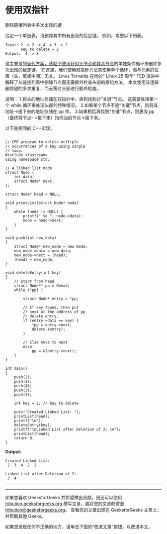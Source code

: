 # 使用双指针

删除链接列表中多次出现的键

给定一个单链表，请删除其中所有出现的给定键。 例如，考虑以下列表。

```
Input: 2 -> 2 -> 4 -> 3 -> 2
       Key to delete = 2
Output:  4 -> 3 

```

这主要是[的替代方案，该帖子使用针对头节点和其余节点](https://www.geeksforgeeks.org/delete-occurrences-given-key-linked-list/)的单独条件循环来删除多次出现的给定键。 在这里，我们使用双指针方法来使用单个循环，而与元素的位置（头，尾或中间）无关。 Linus Torvalds 在他的“ Linux 25 周年” TED 演讲中解释了从链接列表中删除节点而无需额外检查头部的原始方法。 本文使用该逻辑删除键的多次重复，而无需对头部进行额外检查。

说明：
1.将头的地址存储在双指针中，直到找到非“关键”节点。 这需要处理第一个 while 循环来处理头部的特殊情况。
2.如果某个节点不是“关键”节点，则将其地址->接下来的地址存储在 pp 中。
3.如果稍后再找到“关键”节点，则更改 pp（最终将节点- >接下来）指向当前节点->接下来。

以下是相同的 C++实现。

```

// CPP program to delete multiple 
// occurrences of a key using single 
// loop. 
#include <iostream> 
using namespace std; 

// A linked list node 
struct Node { 
    int data; 
    struct Node* next; 
}; 

struct Node* head = NULL; 

void printList(struct Node* node) 
{ 
    while (node != NULL) { 
        printf(" %d ", node->data); 
        node = node->next; 
    } 
} 

void push(int new_data) 
{ 
    struct Node* new_node = new Node; 
    new_node->data = new_data; 
    new_node->next = (head); 
    (head) = new_node; 
} 

void deleteEntry(int key) 
{ 
    // Start from head 
    struct Node** pp = &head; 
    while (*pp) { 

        struct Node* entry = *pp; 

        // If key found, then put 
        // next at the address of pp 
        // delete entry. 
        if (entry->data == key) { 
            *pp = entry->next; 
            delete (entry); 
        } 

        // Else move to next 
        else
            pp = &(entry->next); 
    } 
} 

int main() 
{ 
    push(2); 
    push(2); 
    push(4); 
    push(3); 
    push(2); 

    int key = 2; // key to delete 

    puts("Created Linked List: "); 
    printList(head); 
    printf("\n"); 
    deleteEntry(key); 
    printf("\nLinked List after Deletion of 2: \n"); 
    printList(head); 
    return 0; 
} 

```

**Output:**

```
Created Linked List: 
 2  3  4  2  2 

Linked List after Deletion of 2: 
 3  4

```



* * *

* * *

如果您喜欢 GeeksforGeeks 并希望做出贡献，则还可以使用 [tribution.geeksforgeeks.org](https://contribute.geeksforgeeks.org/) 撰写文章，或将您的文章邮寄至 tribution@geeksforgeeks.org。 查看您的文章出现在 GeeksforGeeks 主页上，并帮助其他 Geeks。

如果您发现任何不正确的地方，请单击下面的“改进文章”按钮，以改进本文。